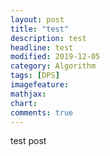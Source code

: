 ```yaml
---
layout: post
title: "test"
description: test
headline: test
modified: 2019-12-05
category: Algorithm
tags: [DPS]
imagefeature:
mathjax:
chart:
comments: true
---
```


test post
